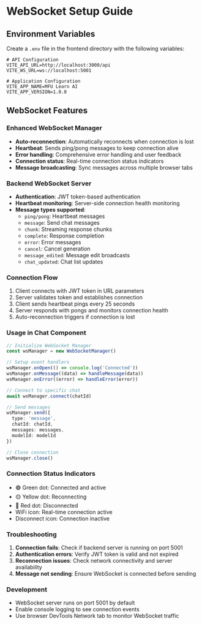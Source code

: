 # WebSocket Setup Guide

## Environment Variables

Create a `.env` file in the frontend directory with the following variables:

```env
# API Configuration
VITE_API_URL=http://localhost:3000/api
VITE_WS_URL=ws://localhost:5001

# Application Configuration
VITE_APP_NAME=MFU Learn AI
VITE_APP_VERSION=1.0.0
```

## WebSocket Features

### Enhanced WebSocket Manager
- **Auto-reconnection**: Automatically reconnects when connection is lost
- **Heartbeat**: Sends ping/pong messages to keep connection alive
- **Error handling**: Comprehensive error handling and user feedback
- **Connection status**: Real-time connection status indicators
- **Message broadcasting**: Sync messages across multiple browser tabs

### Backend WebSocket Server
- **Authentication**: JWT token-based authentication
- **Heartbeat monitoring**: Server-side connection health monitoring
- **Message types supported**:
  - `ping/pong`: Heartbeat messages
  - `message`: Send chat messages
  - `chunk`: Streaming response chunks
  - `complete`: Response completion
  - `error`: Error messages
  - `cancel`: Cancel generation
  - `message_edited`: Message edit broadcasts
  - `chat_updated`: Chat list updates

### Connection Flow
1. Client connects with JWT token in URL parameters
2. Server validates token and establishes connection
3. Client sends heartbeat pings every 25 seconds
4. Server responds with pongs and monitors connection health
5. Auto-reconnection triggers if connection is lost

### Usage in Chat Component
```typescript
// Initialize WebSocket Manager
const wsManager = new WebSocketManager()

// Setup event handlers
wsManager.onOpen(() => console.log('Connected'))
wsManager.onMessage((data) => handleMessage(data))
wsManager.onError((error) => handleError(error))

// Connect to specific chat
await wsManager.connect(chatId)

// Send messages
wsManager.send({
  type: 'message',
  chatId: chatId,
  messages: messages,
  modelId: modelId
})

// Close connection
wsManager.close()
```

### Connection Status Indicators
- 🟢 Green dot: Connected and active
- 🟡 Yellow dot: Reconnecting
- 🔴 Red dot: Disconnected
- WiFi icon: Real-time connection active
- Disconnect icon: Connection inactive

### Troubleshooting
1. **Connection fails**: Check if backend server is running on port 5001
2. **Authentication errors**: Verify JWT token is valid and not expired
3. **Reconnection issues**: Check network connectivity and server availability
4. **Message not sending**: Ensure WebSocket is connected before sending

### Development
- WebSocket server runs on port 5001 by default
- Enable console logging to see connection events
- Use browser DevTools Network tab to monitor WebSocket traffic 